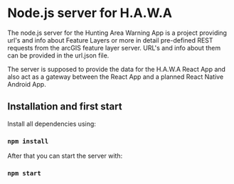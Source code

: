 # Node.js server for H.A.W.A

The node.js server for the Hunting Area Warning App is a project providing url's and info about Feature Layers or more in detail 
pre-defined REST requests from the arcGIS feature layer server.
URL's and info about them can be provided in the url.json file.

The server is supposed to provide the data for the H.A.W.A React App and also act as a gateway between the React App and 
a planned React Native Android App.

## Installation and first start

Install all dependencies using:

### `npm install`

After that you can start the server with:

### `npm start`




